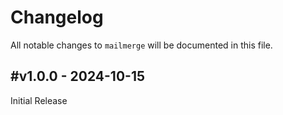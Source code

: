 # Changelog

All notable changes to `mailmerge` will be documented in this file.

## #v1.0.0 - 2024-10-15

Initial Release
